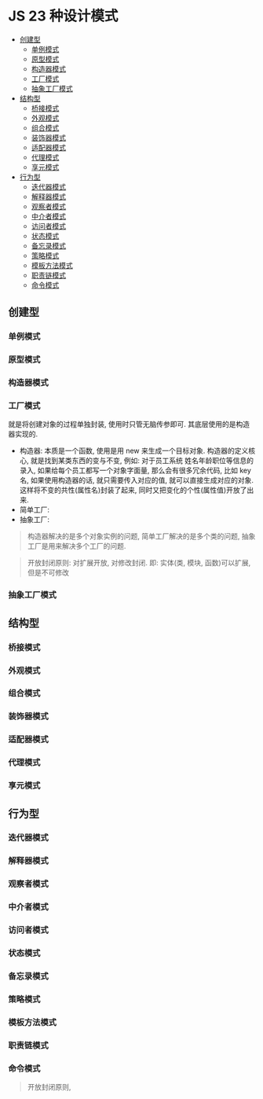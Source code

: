 # JS 23 种设计模式

- [创建型](#创建型)
  - [单例模式](#单例模式)
  - [原型模式](#原型模式)
  - [构造器模式](#构造器模式)
  - [工厂模式](#工厂模式)
  - [抽象工厂模式](#抽象工厂模式)
- [结构型](#结构型)
  - [桥接模式](#桥接模式)
  - [外观模式](#外观模式)
  - [组合模式](#组合模式)
  - [装饰器模式](#装饰器模式)
  - [适配器模式](#适配器模式)
  - [代理模式](#代理模式)
  - [享元模式](#享元模式)
- [行为型](#行为型)
  - [迭代器模式](#迭代器模式)
  - [解释器模式](#解释器模式)
  - [观察者模式](#观察者模式)
  - [中介者模式](#中介者模式)
  - [访问者模式](#访问者模式)
  - [状态模式](#状态模式)
  - [备忘录模式](#备忘录模式)
  - [策略模式](#策略模式)
  - [模板方法模式](#模板方法模式)
  - [职责链模式](#职责链模式)
  - [命令模式](#命令模式)

## 创建型

### 单例模式

### 原型模式

### 构造器模式

### 工厂模式

就是将创建对象的过程单独封装, 使用时只管无脑传参即可. 其底层使用的是构造器实现的.<br />

- 构造器: 本质是一个函数, 使用是用 new 来生成一个目标对象. 构造器的定义核心, 就是找到某类东西的变与不变, 例如: 对于员工系统 姓名年龄职位等信息的录入, 如果给每个员工都写一个对象字面量, 那么会有很多冗余代码, 比如 key 名, 如果使用构造器的话, 就只需要传入对应的值, 就可以直接生成对应的对象.这样将不变的共性(属性名)封装了起来, 同时又把变化的个性(属性值)开放了出来.
- 简单工厂:
- 抽象工厂:

> 构造器解决的是多个对象实例的问题, 简单工厂解决的是多个类的问题, 抽象工厂是用来解决多个工厂的问题.

> 开放封闭原则: 对扩展开放, 对修改封闭. 即: 实体(类, 模块, 函数)可以扩展, 但是不可修改

### 抽象工厂模式

## 结构型

### 桥接模式

### 外观模式

### 组合模式

### 装饰器模式

### 适配器模式

### 代理模式

### 享元模式

## 行为型

### 迭代器模式

### 解释器模式

### 观察者模式

### 中介者模式

### 访问者模式

### 状态模式

### 备忘录模式

### 策略模式

### 模板方法模式

### 职责链模式

### 命令模式

> 开放封闭原则,
